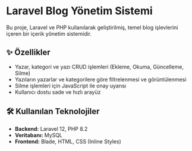 # Laravel Blog Yönetim Sistemi

Bu proje, Laravel ve PHP kullanılarak geliştirilmiş, temel blog işlevlerini içeren bir içerik yönetim sistemidir.

## ✨ Özellikler

- Yazar, kategori ve yazı CRUD işlemleri (Ekleme, Okuma, Güncelleme, Silme)
- Yazıların yazarlar ve kategorilere göre filtrelenmesi ve görüntülenmesi
- Silme işlemleri için JavaScript ile onay uyarısı
- Kullanıcı dostu sade ve hızlı arayüz

## 🛠 Kullanılan Teknolojiler

- **Backend:** Laravel 12, PHP 8.2
- **Veritabanı:** MySQL
- **Frontend:** Blade, HTML, CSS (Inline Styles)
